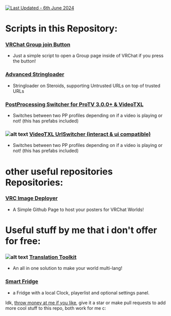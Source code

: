 [![Last Updated - 6th June 2024](https://img.shields.io/static/v1?label=Last+Updated&message=6th+June+2024&color=8A2BE2)](https://)
# Scripts in this Repository:
### [VRChat Group join Button](https://github.com/vesturo/VRC-Scripts-by-Vee/tree/main/scripts/CreatorEconomy)
- Just a simple script to open a Group page inside of VRChat if you press the button!
### [Advanced Stringloader](https://github.com/vesturo/VRC-Scripts-by-Vee/tree/main/scripts/Stringloading)
- Stringloader on Steroids, supporting Untrusted URLs on top of trusted URLs
### [PostProcessing Switcher for ProTV 3.0.0+ & VideoTXL](https://github.com/vesturo/VRC-Scripts-by-Vee/tree/main/scripts/PostProcessing%20Switch)
- Switches between two PP profiles depending on if a video is playing or not! (this has prefabs included)
### ![alt text](https://img.shields.io/badge/NEW-8A2BE2) [VideoTXL UrlSwitcher (interact & ui compatible)](https://github.com/vesturo/VRC-Scripts-by-Vee/tree/main/scripts/VideoTXL/URLSwitcher)
- Switches between two PP profiles depending on if a video is playing or not! (this has prefabs included)


# other useful repositories Repositories:
### [VRC Image Deployer](https://github.com/vesturo/vrc-image-deployer)
- A Simple Github Page to host your posters for VRChat Worlds!


# Useful stuff by me that i don't offer for free:
### ![alt text](https://img.shields.io/badge/NEW-8A2BE2) [Translation Toolkit](https://vesturo.gumroad.com/l/veeos-toolkit)
- An all in one solution to make your world multi-lang!
### [Smart Fridge](https://vesturo.gumroad.com/l/zmjud)
- a Fridge with a local Clock, playerlist and optional settings panel.

Idk, [throw money at me if you like](https://ko-fi.com/vesturo), give it a star or make pull requests to add more cool stuff to this repo, both work for me c:
